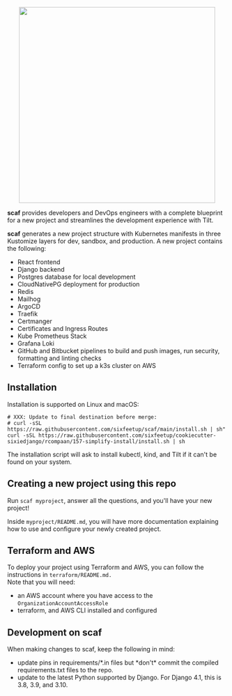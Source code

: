 <p align="center">
  <img src="https://github.com/sixfeetup/cookiecutter-sixiedjango/assets/784273/4e378983-c351-4656-95b9-b5c38d70991d" width="450px">
</p>

**scaf** provides developers and DevOps engineers with a complete blueprint for
a new project and streamlines the development experience with Tilt.

**scaf** generates a new project structure with Kubernetes manifests in
three Kustomize layers for dev, sandbox, and production. A new project 
contains the following:
* React frontend
* Django backend
* Postgres database for local development
* CloudNativePG deployment for production
* Redis
* Mailhog
* ArgoCD 
* Traefik
* Certmanger
* Certificates and Ingress Routes
* Kube Prometheus Stack
* Grafana Loki
* GitHub and Bitbucket pipelines to build and push images, run security,
formatting and linting checks
* Terraform config to set up a k3s cluster on AWS

## Installation

Installation is supported on Linux and macOS:
```
# XXX: Update to final destination before merge:
# curl -sSL https://raw.githubusercontent.com/sixfeetup/scaf/main/install.sh | sh"
curl -sSL https://raw.githubusercontent.com/sixfeetup/cookiecutter-sixiedjango/rcompaan/157-simplify-install/install.sh | sh
```

The installation script will ask to install kubectl, kind, and Tilt if it can't
be found on your system.

## Creating a new project using this repo

Run `scaf myproject`, answer all the questions, and you'll have your new project!

Inside `myproject/README.md`, you will have more
documentation explaining how to use and configure your newly created project.

## Terraform and AWS

To deploy your project using Terraform and AWS, you can follow the instructions in `terraform/README.md.`  
Note that you will need:
- an AWS account where you have access to the `OrganizationAccountAccessRole`
- terraform, and AWS CLI installed and configured 

## Development on scaf

When making changes to scaf, keep the following in mind:

- update pins in requirements/*.in files but *don't\* commit the compiled requirements.txt
  files to the repo.
- update to the latest Python supported by Django. For Django 4.1, this is 3.8, 3.9, and 3.10.

